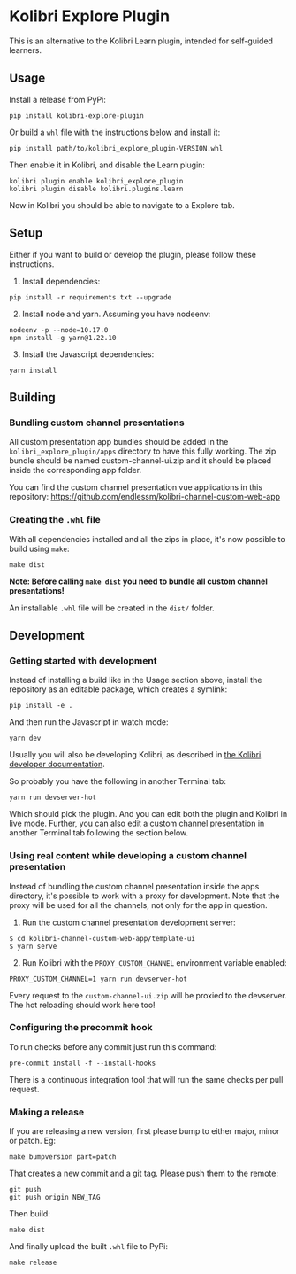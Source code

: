 # Kolibri Explore Plugin

This is an alternative to the Kolibri Learn plugin, intended for
self-guided learners.

## Usage

Install a release from PyPi:

```
pip install kolibri-explore-plugin
```

Or build a `whl` file with the instructions below and install it:

```
pip install path/to/kolibri_explore_plugin-VERSION.whl
```

Then enable it in Kolibri, and disable the Learn plugin:

```
kolibri plugin enable kolibri_explore_plugin
kolibri plugin disable kolibri.plugins.learn
```

Now in Kolibri you should be able to navigate to a Explore tab.

## Setup

Either if you want to build or develop the plugin, please follow these
instructions.

1. Install dependencies:

```
pip install -r requirements.txt --upgrade
```

2. Install node and yarn. Assuming you have nodeenv:

```
nodeenv -p --node=10.17.0
npm install -g yarn@1.22.10
```

3. Install the Javascript dependencies:

```
yarn install
```

## Building
### Bundling custom channel presentations

All custom presentation app bundles should be added in the
`kolibri_explore_plugin/apps` directory to have this fully
working. The zip bundle should be named custom-channel-ui.zip and it
should be placed inside the corresponding app folder.

You can find the custom channel presentation vue applications in this
repository: https://github.com/endlessm/kolibri-channel-custom-web-app

### Creating the `.whl` file

With all dependencies installed and all the zips in place, it's now
possible to build using `make`:

```
make dist
```

**Note: Before calling `make dist` you need to bundle all custom
channel presentations!**

An installable `.whl` file will be created in the `dist/` folder.

## Development
### Getting started with development

Instead of installing a build like in the Usage section above, install
the repository as an editable package, which creates a symlink:

```
pip install -e .
```

And then run the Javascript in watch mode:

```
yarn dev
```

Usually you will also be developing Kolibri, as described in
[the Kolibri developer documentation](https://kolibri-dev.readthedocs.io/en/develop/getting_started.html).

So probably you have the following in another Terminal tab:

```
yarn run devserver-hot
```

Which should pick the plugin. And you can edit both the plugin and
Kolibri in live mode. Further, you can also edit a custom channel
presentation in another Terminal tab following the section below.

### Using real content while developing a custom channel presentation

Instead of bundling the custom channel presentation inside the apps
directory, it's possible to work with a proxy for development. Note
that the proxy will be used for all the channels, not only for the app
in question.

1. Run the custom channel presentation development server:

```
$ cd kolibri-channel-custom-web-app/template-ui
$ yarn serve
```

2. Run Kolibri with the `PROXY_CUSTOM_CHANNEL` environment variable
   enabled:

```
PROXY_CUSTOM_CHANNEL=1 yarn run devserver-hot
```

Every request to the `custom-channel-ui.zip` will be proxied to the
devserver.  The hot reloading should work here too!

### Configuring the precommit hook

To run checks before any commit just run this command:

```
pre-commit install -f --install-hooks
```

There is a continuous integration tool that will run the same checks
per pull request.

### Making a release

If you are releasing a new version, first please bump to either major,
minor or patch. Eg:

```
make bumpversion part=patch
```

That creates a new commit and a git tag. Please push them to the
remote:

```
git push
git push origin NEW_TAG
```

Then build:

```
make dist
```

And finally upload the built `.whl` file to PyPi:

```
make release
```
